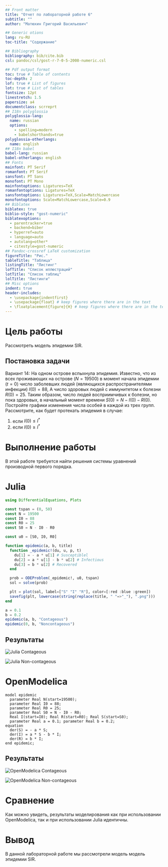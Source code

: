 ```yaml
---
## Front matter
title: "Отчет по лабораторной работе 6"
subtitle: ""
author: "Матюхин Григорий Васильевич"

## Generic otions
lang: ru-RU
toc-title: "Содержание"

## Bibliography
bibliography: bib/cite.bib
csl: pandoc/csl/gost-r-7-0-5-2008-numeric.csl

## Pdf output format
toc: true # Table of contents
toc-depth: 2
lof: true # List of figures
lot: true # List of tables
fontsize: 12pt
linestretch: 1.5
papersize: a4
documentclass: scrreprt
## I18n polyglossia
polyglossia-lang:
  name: russian
  options:
	- spelling=modern
	- babelshorthands=true
polyglossia-otherlangs:
  name: english
## I18n babel
babel-lang: russian
babel-otherlangs: english
## Fonts
mainfont: PT Serif
romanfont: PT Serif
sansfont: PT Sans
monofont: PT Mono
mainfontoptions: Ligatures=TeX
romanfontoptions: Ligatures=TeX
sansfontoptions: Ligatures=TeX,Scale=MatchLowercase
monofontoptions: Scale=MatchLowercase,Scale=0.9
## Biblatex
biblatex: true
biblio-style: "gost-numeric"
biblatexoptions:
  - parentracker=true
  - backend=biber
  - hyperref=auto
  - language=auto
  - autolang=other*
  - citestyle=gost-numeric
## Pandoc-crossref LaTeX customization
figureTitle: "Рис."
tableTitle: "Таблица"
listingTitle: "Листинг"
lofTitle: "Список иллюстраций"
lotTitle: "Список таблиц"
lolTitle: "Листинги"
## Misc options
indent: true
header-includes:
  - \usepackage{indentfirst}
  - \usepackage{float} # keep figures where there are in the text
  - \floatplacement{figure}{H} # keep figures where there are in the text
---
```


# Цель работы

Рассмотреть модель эпидемии SIR.

## Постановка задачи

Вариант 14:
На одном острове вспыхнула эпидемия. Известно, что из всех проживающих на острове ($N = 19500$) в момент начала эпидемии ($t = 0$) число заболевших людей (являющихся распространителями инфекции) $I(0) = 88$, А число здоровых людей с иммунитетом к болезни $R(0) = 25$. Таким образом, число людей восприимчивых к болезни, но пока здоровых, в начальный момент времени $S(0) = N - I(0) - R(0)$. Постройте графики изменения числа особей в каждой из трех групп. Рассмотрите, как будет протекать эпидемия в случае:

1. если $I(0) \leq I^*$
2. если $I(0) \ge I^*$

# Выполнение работы

В этой работе требуется найти решения системы уравнений производной первого порядка.

# Julia

```julia
using DifferentialEquations, Plots

const tspan = (0, 50)
const N = 19500
const I0 = 88
const R0 = 25
const S0 = N - I0 - R0

const u0 = [S0, I0, R0]

function epidemic(a, b, title)
  function _epidemic!(du, u, p, t)
    du[1] = - a * u[1] # Susceptiblel
    du[2] = a * u[1] - b * u[2] # Infectious
    du[3] = b * u[2] # Recovered
  end

  prob = ODEProblem(_epidemic!, u0, tspan)
  sol = solve(prob)

  plt = plot(sol, label=["S" "I" "R"], color=[:red :blue :green])
  savefig(plt, lowercase(string(replace(title, " "=>"_"), ".png")))
end

a = 0.1
b = 0.2
epidemic(a, b, "Contageous")
epidemic(0, b, "Noncontageous")
```

## Результаты

![Julia Contageous](../images/contageous.jl.png)

![Julia Non-contageous](../images/noncontageous.jl.png)

# OpenModelica

```
model epidemic
  parameter Real N(start=19500);
  parameter Real I0 = 88;
  parameter Real R0 = 25;
  parameter Real S0 = N - I0 - R0;
  Real I(start=I0); Real R(start=R0); Real S(start=S0);
  parameter Real a = 0.1; parameter Real b = 0.2;
equation
  der(S) = - a * S;
  der(I) = a * S - b * I;
  der(R) = b * I;
end epidemic;
```

## Результаты

![OpenModelica Contageous](../images/contageous.mo.png)

![OpenModelica Non-contageous](../images/noncontageous.mo.png)

# Сравнение

Как можно увидеть, результаты моделирования как при использовании OpenModelica, так и при использовании Julia идентичны.

# Вывод

В данной лабораторной работе мы рассмотрели модель модель эпидемии SIR.
